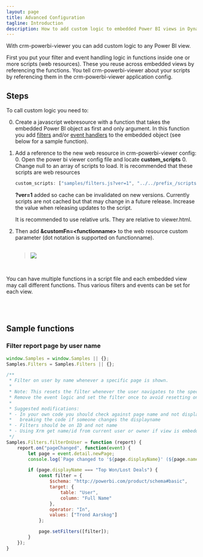 ```yaml
---
layout: page
title: Advanced Configuration
tagline: Introduction
description: How to add custom logic to embedded Power BI views in Dynamics 365.
---
```


With crm-powerbi-viewer you can add custom logic to any Power BI view.

First you put your filter and event handling logic in functions inside one or more scripts (web resources). These you reuse across
embedded views by referencing the functions. You tell crm-powerbi-viewer about your scripts by referencing them in the crm-powerbi-viewer application config.

## Steps
To call custom logic you need to:

0. Create a javascript webresource with a function that takes the embedded Power BI object as first and only argument. In this function you add [filters](https://github.com/Microsoft/PowerBI-JavaScript/wiki/Filters) and/or [event handlers](https://github.com/Microsoft/PowerBI-JavaScript/wiki/Handling-Events) to the embedded object (see below for a sample function).
0. Add a reference to the new web resource in crm-powerbi-viewer config:
   0. Open the power bi viewer config file and locate **custom_scripts**
   0. Change null to an array of scripts to load. It is recommended that these scripts are web resources

      ```javascript
      custom_scripts: ["samples/filters.js?ver=1", "../../prefix_/scripts/eventhandlers.js?ver=1"]
      ```

      **?ver=1** added so cache can be invalidated on new versions. Currently scripts are not cached but that may change in a future release.
      Increase the value when releasing updates to the script.

      It is recommended to use relative urls. They are relative to viewer.html.

0. Then add **&customFn=\<functionname\>** to the web resource custom parameter (dot notation is supported on functionname).<br /><br />

   > [![]({{BASE_PATH}}/assets/images/v1.0/crm-advanced/sample-filterbyuser-customfn.png)]({{BASE_PATH}}/assets/images/v1.0/crm-advanced/sample-filterbyuser-customfn.png)

<br />

You can have multiple functions in a script file and each embedded view may call different functions. Thus various filters and events can be set for each view.

<br />
<br />

## Sample functions
### Filter report page by user name

```javascript
window.Samples = window.Samples || {};
Samples.Filters = Samples.Filters || {};

/**
 * Filter on user by name whenever a specific page is shown.
 * 
 * Note: This resets the filter whenever the user navigates to the specific page. 
 * Remove the event logic and set the filter once to avoid resetting on every navigation.
 * 
 * Suggested modifications:
 * - In your own code you should check against page name and not displayname to avoid 
 *   breaking the code if someone changes the displayname
 * - Filters should be on ID and not name
 * - Using Xrm get name/id from current user or owner if view is embedded to a form.
 */
Samples.Filters.filterOnUser = function (report) {
    report.on("pageChanged", function(event) {
        let page = event.detail.newPage;
        console.log(`Page changed to '${page.displayName}' (${page.name})`);

        if (page.displayName === "Top Won/Lost Deals") {
            const filter = {
                $schema: "http://powerbi.com/product/schema#basic",
                target: {
                    table: "User",
                    column: "Full Name"
                },
                operator: "In",
                values: ["Trond Aarskog"]
            };

            page.setFilters([filter]);
        }
    });
}
```

